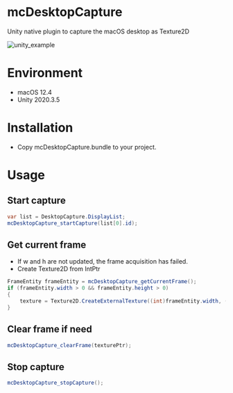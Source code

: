 # mcDesktopCapture

Unity native plugin to capture the macOS desktop as Texture2D

![unity_example](docs/videos/unity_example.gif)  

# Environment
* macOS 12.4
* Unity 2020.3.5

# Installation
* Copy mcDesktopCapture.bundle to your project.

# Usage
## Start capture

```c#
var list = DesktopCapture.DisplayList;
mcDesktopCapture_startCapture(list[0].id);
```

## Get current frame

* If w and h are not updated, the frame acquisition has failed.
* Create Texture2D from IntPtr

```c#
FrameEntity frameEntity = mcDesktopCapture_getCurrentFrame();
if (frameEntity.width > 0 && frameEntity.height > 0)
{
    texture = Texture2D.CreateExternalTexture((int)frameEntity.width, (int)frameEntity.height, TextureFormat.ARGB32, false, false, texturePtr);
}
```

## Clear frame if need

```c#
mcDesktopCapture_clearFrame(texturePtr);
```

## Stop capture

```c#
mcDesktopCapture_stopCapture();
```
